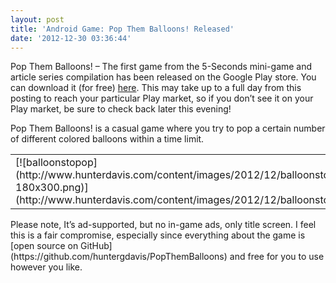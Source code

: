 ```yaml
---
layout: post
title: 'Android Game: Pop Them Balloons! Released'
date: '2012-12-30 03:36:44'
---
```



Pop Them Balloons! – The first game from the 5-Seconds mini-game and article series compilation has been released on the Google Play store. You can download it (for free) [here](https://play.google.com/store/apps/details?id=com.hunterdavis.popthemballoons). This may take up to a full day from this posting to reach your particular Play market, so if you don’t see it on your Play market, be sure to check back later this evening!

Pop Them Balloons! is a casual game where you try to pop a certain number of different colored balloons within a time limit.

<table><tr><td>[![balloonstopop](http://www.hunterdavis.com/content/images/2012/12/balloonstopop-180x300.png)](http://www.hunterdavis.com/content/images/2012/12/balloonstopop.png)</td><td>[![easymediumhardscreen](http://www.hunterdavis.com/content/images/2012/12/easymediumhardscreen-180x300.png)](http://www.hunterdavis.com/content/images/2012/12/easymediumhardscreen.png)</td><td>[![youpopped3yellowballoons](http://www.hunterdavis.com/content/images/2012/12/youpopped3yellowballoons-180x300.png)](http://www.hunterdavis.com/content/images/2012/12/youpopped3yellowballoons.png)</td></tr></table>Please note, It’s ad-supported, but no in-game ads, only title screen. I feel this is a fair compromise, especially since everything about the game is [open source on GitHub](https://github.com/huntergdavis/PopThemBalloons) and free for you to use however you like.


